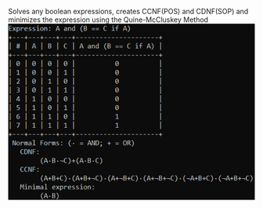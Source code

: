 Solves any boolean expressions, creates CCNF(POS) and CDNF(SOP) and minimizes the expression using the Quine-McCluskey Method
![example](https://github.com/MaxWolf-01/TruthTabler/blob/master/example.png)

